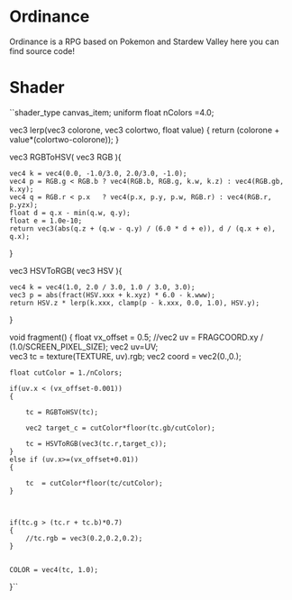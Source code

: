# Ordinance
Ordinance is a RPG based on Pokemon and Stardew Valley here you can find source code!

# Shader
``shader_type canvas_item;
uniform float nColors =4.0;


vec3 lerp(vec3 colorone, vec3 colortwo, float value)
{
    return (colorone + value*(colortwo-colorone));
} 

vec3 RGBToHSV( vec3 RGB ){

    vec4 k = vec4(0.0, -1.0/3.0, 2.0/3.0, -1.0);
    vec4 p = RGB.g < RGB.b ? vec4(RGB.b, RGB.g, k.w, k.z) : vec4(RGB.gb, k.xy);
    vec4 q = RGB.r < p.x   ? vec4(p.x, p.y, p.w, RGB.r) : vec4(RGB.r, p.yzx);
    float d = q.x - min(q.w, q.y);
    float e = 1.0e-10;
    return vec3(abs(q.z + (q.w - q.y) / (6.0 * d + e)), d / (q.x + e), q.x);
}

vec3 HSVToRGB( vec3 HSV ){

    vec4 k = vec4(1.0, 2.0 / 3.0, 1.0 / 3.0, 3.0);
    vec3 p = abs(fract(HSV.xxx + k.xyz) * 6.0 - k.www);
    return HSV.z * lerp(k.xxx, clamp(p - k.xxx, 0.0, 1.0), HSV.y);
}

void fragment()
{ 
    float vx_offset = 0.5;
    //vec2 uv = FRAGCOORD.xy / (1.0/SCREEN_PIXEL_SIZE);
    vec2 uv=UV;   
    vec3 tc = texture(TEXTURE, uv).rgb;
    vec2 coord = vec2(0.,0.);

    float cutColor = 1./nColors;

    if(uv.x < (vx_offset-0.001))
    {

        tc = RGBToHSV(tc);

        vec2 target_c = cutColor*floor(tc.gb/cutColor);

        tc = HSVToRGB(vec3(tc.r,target_c));
    }
    else if (uv.x>=(vx_offset+0.01))
    {

        tc  = cutColor*floor(tc/cutColor);
    }



    if(tc.g > (tc.r + tc.b)*0.7)
    {
        //tc.rgb = vec3(0.2,0.2,0.2);
    }


    COLOR = vec4(tc, 1.0);

}``

